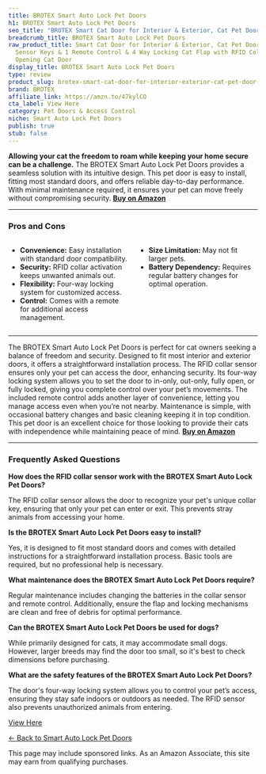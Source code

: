 ```yaml
---
title: BROTEX Smart Auto Lock Pet Doors
h1: BROTEX Smart Auto Lock Pet Doors
seo_title: "BROTEX Smart Cat Door for Interior & Exterior, Cat Pet Door\u2026"
breadcrumb_title: BROTEX Smart Auto Lock Pet Doors
raw_product_title: Smart Cat Door for Interior & Exterior, Cat Pet Door with 3 Collar
  Sensor Keys & 1 Remote Control & 4 Way Locking Cat Flap with RFID Collar Activated
  Opening Cat Door
display_title: BROTEX Smart Auto Lock Pet Doors
type: review
product_slug: brotex-smart-cat-door-for-interior-exterior-cat-pet-door-with-3-collar-89defb1e
brand: BROTEX
affiliate_link: https://amzn.to/47kylCO
cta_label: View Here
category: Pet Doors & Access Control
niche: Smart Auto Lock Pet Doors
publish: true
stub: false
---
```


<div id="intro" class="full-width">
  <p><strong>Allowing your cat the freedom to roam while keeping your home secure can be a challenge.</strong> The BROTEX Smart Auto Lock Pet Doors provides a seamless solution with its intuitive design. This pet door is easy to install, fitting most standard doors, and offers reliable day-to-day performance. With minimal maintenance required, it ensures your pet can move freely without compromising security. <a href="https://amzn.to/47kylCO" rel="nofollow sponsored noopener" target="_blank"><strong>Buy on Amazon</strong></a></p>
</div>

<hr />
<h3 id="pros-cons">Pros and Cons</h3>
<div class="pc-grid" style="display:grid;grid-template-columns:1fr 1fr;gap:16px;">
  <ul>
    <li><strong>Convenience:</strong> Easy installation with standard door compatibility.</li>
    <li><strong>Security:</strong> RFID collar activation keeps unwanted animals out.</li>
    <li><strong>Flexibility:</strong> Four-way locking system for customized access.</li>
    <li><strong>Control:</strong> Comes with a remote for additional access management.</li>
  </ul>
  <ul>
    <li><strong>Size Limitation:</strong> May not fit larger pets.</li>
    <li><strong>Battery Dependency:</strong> Requires regular battery changes for optimal operation.</li>
  </ul>
</div>
<hr />

<div class="full-width">
  <p>The BROTEX Smart Auto Lock Pet Doors is perfect for cat owners seeking a balance of freedom and security. Designed to fit most interior and exterior doors, it offers a straightforward installation process. The RFID collar sensor ensures only your pet can access the door, enhancing security. Its four-way locking system allows you to set the door to in-only, out-only, fully open, or fully locked, giving you complete control over your pet’s movements. The included remote control adds another layer of convenience, letting you manage access even when you’re not nearby. Maintenance is simple, with occasional battery changes and basic cleaning keeping it in top condition. This pet door is an excellent choice for those looking to provide their cats with independence while maintaining peace of mind. <a href="https://amzn.to/47kylCO" rel="nofollow sponsored noopener" target="_blank"><strong>Buy on Amazon</strong></a></p>
</div>

<hr />
<h3 id="faqs">Frequently Asked Questions</h3>

<p><strong>How does the RFID collar sensor work with the BROTEX Smart Auto Lock Pet Doors?</strong></p>
<p>The RFID collar sensor allows the door to recognize your pet's unique collar key, ensuring that only your pet can enter or exit. This prevents stray animals from accessing your home.</p>

<p><strong>Is the BROTEX Smart Auto Lock Pet Doors easy to install?</strong></p>
<p>Yes, it is designed to fit most standard doors and comes with detailed instructions for a straightforward installation process. Basic tools are required, but no professional help is necessary.</p>

<p><strong>What maintenance does the BROTEX Smart Auto Lock Pet Doors require?</strong></p>
<p>Regular maintenance includes changing the batteries in the collar sensor and remote control. Additionally, ensure the flap and locking mechanisms are clean and free of debris for optimal performance.</p>

<p><strong>Can the BROTEX Smart Auto Lock Pet Doors be used for dogs?</strong></p>
<p>While primarily designed for cats, it may accommodate small dogs. However, larger breeds may find the door too small, so it's best to check dimensions before purchasing.</p>

<p><strong>What are the safety features of the BROTEX Smart Auto Lock Pet Doors?</strong></p>
<p>The door's four-way locking system allows you to control your pet’s access, ensuring they stay safe indoors or outdoors as needed. The RFID sensor also prevents unauthorized animals from entering.</p>
<p><a class="btn" href="https://amzn.to/47kylCO" target="_blank" rel="nofollow sponsored noopener">View Here</a></p>
<p><a href="/roundups/pet-doors-access-control/smart-auto-lock-pet-doors/">← Back to Smart Auto Lock Pet Doors</a></p>
<aside class="disclosure">This page may include sponsored links. As an Amazon Associate, this site may earn from qualifying purchases.</aside>
